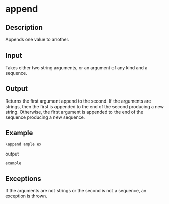 append
======

## Description

Appends one value to another.

## Input

Takes either two string arguments, or an argument of any kind and a sequence.

## Output

Returns the first argument append to the second.  If the arguments are strings, then the first is appended to the end of the second producing a new string.  Otherwise, the first argument is appended to the end of the sequence producing a new sequence.

## Example

    \append ample ex

output

    example

## Exceptions

If the arguments are not strings or the second is not a sequence, an exception is thrown.

